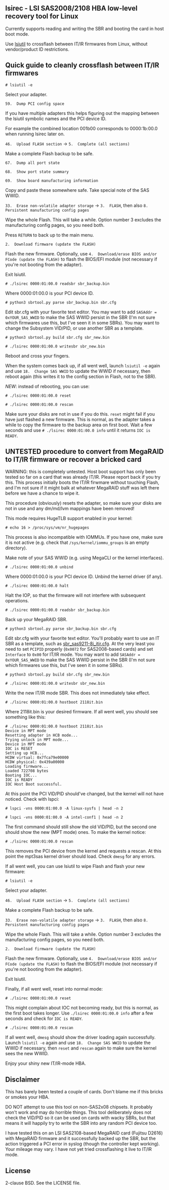 ## lsirec - LSI SAS2008/2108 HBA low-level recovery tool for Linux

Currently supports reading and writing the SBR and booting the card in host
boot mode.

Use [lsiutil](https://github.com/exactassembly/meta-xa-stm/blob/master/recipes-support/lsiutil/files/)
to crossflash between IT/IR firmwares from Linux, without vendor/product ID
restrictions.

## Quick guide to cleanly crossflash between IT/IR firmwares

`# lsiutil -e`

Select your adapter.

`59.  Dump PCI config space`

If you have multiple adapters this helps figuring out the mapping between the lsiutil symbolic names and the PCI device ID.

For example the combined location 001b00 corresponds to 0000:1b:00.0 when running lsirec later on.

`46.  Upload FLASH section` → `5.  Complete (all sections)`

Make a complete Flash backup to be safe.

`67.  Dump all port state`

`68.  Show port state summary`

`69.  Show board manufacturing information`

Copy and paste these somewhere safe. Take special note of the SAS WWID.

`33.  Erase non-volatile adapter storage` → `3.  FLASH`, then also
`8.  Persistent manufacturing config pages`

Wipe the whole Flash. This will take a while. Option number 3 excludes the
manufacturing config pages, so you need both.

Press `RETURN` to back up to the main menu.

`2.  Download firmware (update the FLASH)`

Flash the new firmware. Optionally, use
`4.  Download/erase BIOS and/or FCode (update the FLASH)` to flash the BIOS/EFI
module (not necessary if you're not booting from the adapter).

Exit lsiutil.

`# ./lsirec 0000:01:00.0 readsbr sbr_backup.bin`

Where 0000:01:00.0 is your PCI device ID.

`# python3 sbrtool.py parse sbr_backup.bin sbr.cfg`

Edit sbr.cfg with your favorite text editor. You may want to add
`SASAddr = 0xYOUR_SAS_WWID` to make the SAS WWID persist in the SBR (I'm not
sure which firmwares use this, but I've seen it in some SBRs). You may want to
change the Subsystem VID/PID, or use another SBR as a template.

`# python3 sbrtool.py build sbr.cfg sbr_new.bin`

`# ./lsirec 0000:01:00.0 writesbr sbr_new.bin`

Reboot and cross your fingers.

When the system comes back up, if all went well, launch `lsiutil -e` again and
use `18.  Change SAS WWID` to update the WWID if necessary, then reboot again
(this writes it to the config section in Flash, not to the SBR).

*NEW*: instead of rebooting, you can use:

`# ./lsirec 0000:01:00.0 reset`

`# ./lsirec 0000:01:00.0 rescan`

Make sure your disks are not in use if you do this. `reset` might fail if you
have just flashed a new firmware. This is normal, as the adapter takes a while
to copy the firmware to the backup area on first boot. Wait a few seconds and
use `# ./lsirec 0000:01:00.0 info` until it returns `IOC is READY`.

## UNTESTED procedure to convert from MegaRAID to IT/IR firmware or recover a bricked card

WARNING: this is completely untested. Host boot support has only been tested
so far on a card that was already IT/IR. Please report back if you try this.
This process initially boots the IT/IR firwmare without touching Flash, and I'm
not sure if it might balk at whatever MegaRAID stuff was left there before we
have a chance to wipe it.

This procedure (obviously) resets the adapter, so make sure your disks are not
in use and any dm/md/lvm mappings have been removed!

This mode requires HugeTLB support enabled in your kernel:

`# echo 16 > /proc/sys/vm/nr_hugepages`

This process is also incompatible with IOMMUs. If you have one, make sure it
is not active (e.g. check that `/sys/kernel/iommu_groups` is an empty
directory).

Make note of your SAS WWID (e.g. using MegaCLI or the kernel interfaces).

`# ./lsirec 0000:01:00.0 unbind`

Where 0000:01:00.0 is your PCI device ID. Unbind the kernel driver (if any).

`# ./lsirec 0000:01:00.0 halt`

Halt the IOP, so that the firmware will not interfere with subsequent
operations.

`# ./lsirec 0000:01:00.0 readsbr sbr_backup.bin`

Back up your MegaRAID SBR.

`# python3 sbrtool.py parse sbr_backup.bin sbr.cfg`

Edit sbr.cfg with your favorite text editor. You'll probably want to use an IT
SBR as a template, such as
[sbr_sas9211-8i_itir.cfg](sample_sbr/sbr_sas9211-8i_itir.cfg). At the very
least you need to set `PCIPID` properly (`0x0072` for SAS2008-based cards) and
set `Interface` to `0x00` for IT/IR mode. You may want to add
`SASAddr = 0xYOUR_SAS_WWID` to make the SAS WWID persist in the SBR (I'm not
sure which firmwares use this, but I've seen it in some SBRs).

`# python3 sbrtool.py build sbr.cfg sbr_new.bin`

`# ./lsirec 0000:01:00.0 writesbr sbr_new.bin`

Write the new IT/IR mode SBR. This does not immediately take effect.

`# ./lsirec 0000:01:00.0 hostboot 2118it.bin`

Where 2118it.bin is your desired firmware. If all went well, you should see
something like this:

```
# ./lsirec 0000:01:00.0 hostboot 2118it.bin
Device in MPT mode
Resetting adapter in HCB mode...
Trying unlock in MPT mode...
Device in MPT mode
IOC is RESET
Setting up HCB...
HCDW virtual: 0x7fca79e00000
HCDW physical: 0x439a00000
Loading firmware...
Loaded 722708 bytes
Booting IOC...
IOC is READY
IOC Host Boot successful.
```

At this point the PCI VID/PID should've changed, but the kernel will not have
noticed. Check with lspci:

`# lspci -vns 0000:01:00.0 -A linux-sysfs | head -n 2`

`# lspci -vns 0000:01:00.0 -A intel-conf1 | head -n 2`

The first command should still show the old VID/PID, but the second one should
show the new (MPT mode) ones. To make the kernel notice:

`# ./lsirec 0000:01:00.0 rescan`

This removes the PCI device from the kernel and requests a rescan. At this point
the mpt3sas kernel driver should load. Check `dmesg` for any errors.

If all went well, you can use lsiutil to wipe Flash and flash your new firmware:

`# lsiutil -e`

Select your adapter.

`46.  Upload FLASH section` → `5.  Complete (all sections)`

Make a complete Flash backup to be safe.

`33.  Erase non-volatile adapter storage` → `3.  FLASH`, then also
`8.  Persistent manufacturing config pages`

Wipe the whole Flash. This will take a while. Option number 3 excludes the
manufacturing config pages, so you need both.

`2.  Download firmware (update the FLASH)`

Flash the new firmware. Optionally, use
`4.  Download/erase BIOS and/or FCode (update the FLASH)` to flash the BIOS/EFI
module (not necessary if you're not booting from the adapter).

Exit lsiutil.

Finally, if all went well, reset into normal mode:

`# ./lsirec 0000:01:00.0 reset`

This might complain about IOC not becoming ready, but this is normal, as the
first boot takes longer. Use `./lsirec 0000:01:00.0 info` after a few seconds
and check for `IOC is READY`.

`# ./lsirec 0000:01:00.0 rescan`

If all went well, `dmesg` should show the driver loading again successfully.
Launch `lsiutil -e` again and use `18.  Change SAS WWID` to update the WWID
if necessary, then `reset` and `rescan` again to make sure the kernel sees the
new WWID.

Enjoy your shiny new IT/IR-mode HBA.

## Disclaimer

This has barely been tested a couple of cards. Don't blame me if this bricks or
smokes your HBA.

DO NOT attempt to use this tool on non-SAS2x08 chipsets. It probably won't work
and may do horrible things. This tool deliberately does not check the VID/PID
so it can be used on cards with wacky SBRs, but that means it will happily
try to write the SBR into any random PCI device too.

I have tested this on an LSI SAS2108-based MegaRAID card (Fujitsu D2616) with
MegaRAID firmware and it successfully backed up the SBR, but the action
triggered a PCI error in syslog (though the controller kept working). Your
mileage may vary. I have not yet tried crossflashing it live to IT/IR mode.

## License

2-clause BSD. See the LICENSE file.
